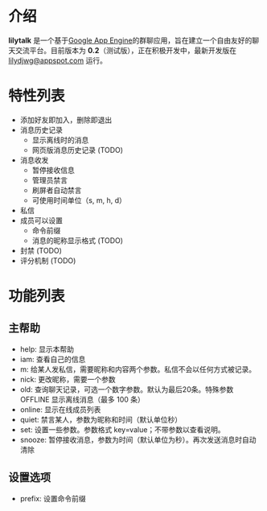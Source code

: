 介绍
====
**lilytalk** 是一个基于[Google App Engine][GAE]的群聊应用，旨在建立一个自由友好的聊天交流平台。目前版本为 **0.2**（测试版），正在积极开发中，最新开发版在 lilydjwg@appspot.com 运行。

特性列表
========
* 添加好友即加入，删除即退出
* 消息历史记录
  * 显示离线时的消息
  * 网页版消息历史记录 (TODO)
* 消息收发
  * 暂停接收信息
  * 管理员禁言
  * 刷屏者自动禁言
  * 可使用时间单位（s, m, h, d）
* 私信
* 成员可以设置
  * 命令前缀
  * 消息的昵称显示格式 (TODO)
* 封禁 (TODO)
* 评分机制 (TODO)

功能列表
========

主帮助
------
* help: 显示本帮助
* iam: 查看自己的信息
* m: 给某人发私信，需要昵称和内容两个参数。私信不会以任何方式被记录。
* nick: 更改昵称，需要一个参数
* old: 查询聊天记录，可选一个数字参数。默认为最后20条。特殊参数 OFFLINE 显示离线消息（最多 100 条）
* online: 显示在线成员列表
* quiet: 禁言某人，参数为昵称和时间（默认单位秒）
* set: 设置一些参数。参数格式 key=value；不带参数以查看说明。
* snooze: 暂停接收消息，参数为时间（默认单位为秒）。再次发送消息时自动清除

设置选项
--------
* prefix: 设置命令前缀

[GAE]:http://code.google.com/appengine/
